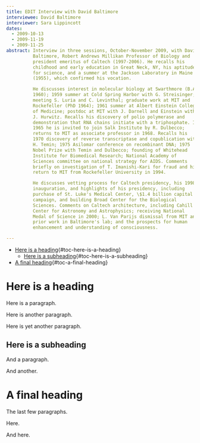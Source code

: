 ```yaml
---
title: EDIT Interview with David Baltimore
interviewee: David Baltimore
interviewer: Sara Lippincott
dates:
  - 2009-10-13
  - 2009-11-19
  - 2009-11-25
abstract: Interview in three sessions, October-November 2009, with David
          Baltimore, Robert Andrews Millikan Professor of Biology and
          president emeritus of Caltech (1997-2006). He recalls his
          childhood and early education in Great Neck, NY, his aptitude
          for science, and a summer at the Jackson Laboratory in Maine
          (1955), which confirmed his vocation.

          He discusses interest in molecular biology at Swarthmore (B.A.
          1960); 1959 summer at Cold Spring Harbor with G. Streisinger;
          meeting S. Luria and C. Levinthal; graduate work at MIT and
          Rockefeller (PhD 1964); 1961 summer at Albert Einstein College
          of Medicine; postdoc at MIT with J. Darnell and Einstein with
          J. Hurwitz. Recalls his discovery of polio polymerase and
          demonstration that RNA chains initiate with a triphosphate. In
          1965 he is invited to join Salk Institute by R. Dulbecco;
          returns to MIT as associate professor in 1968. Recalls his
          1970 discovery of reverse transcriptase and copublication with
          H. Temin; 1975 Asilomar conference on recombinant DNA; 1975
          Nobel Prize with Temin and Dulbecco; founding of Whitehead
          Institute for Biomedical Research; National Academy of
          Sciences committee on national strategy for AIDS. Comments
          briefly on investigation of T. Imanishi-Kari for fraud and his
          return to MIT from Rockefeller University in 1994.

          He discusses vetting process for Caltech presidency, his 1998
          inauguration, and highlights of his presidency, including
          purchase of St. Luke's Medical Center, \$1.4 billion capital
          campaign, and building Broad Center for the Biological
          Sciences. Comments on Caltech architecture, including Cahill
          Center for Astronomy and Astrophysics; receiving National
          Medal of Science in 2000; L. Van Parijs dismissal from MIT and
          prior work in Baltimore's lab; and the prospects for human
          enhancement and understanding of consciousness.

---
```


-   [Here is a heading](#here-is-a-heading){#toc-here-is-a-heading}
    -   [Here is a
        subheading](#here-is-a-subheading){#toc-here-is-a-subheading}
-   [A final heading](#a-final-heading){#toc-a-final-heading}

# Here is a heading

Here is a paragraph.

Here is another paragraph.

Here is yet another paragraph.

## Here is a subheading

And a paragraph.

And another.

# A final heading

The last few paragraphs.

Here.

And here.
